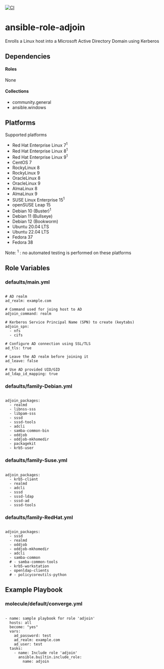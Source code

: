 [![CI](https://github.com/de-it-krachten/ansible-role-adjoin/workflows/CI/badge.svg?event=push)](https://github.com/de-it-krachten/ansible-role-adjoin/actions?query=workflow%3ACI)


# ansible-role-adjoin

Enrolls a Linux host into a Microsoft Active Directory Domain using Kerberos



## Dependencies

#### Roles
None

#### Collections
- community.general
- ansible.windows

## Platforms

Supported platforms

- Red Hat Enterprise Linux 7<sup>1</sup>
- Red Hat Enterprise Linux 8<sup>1</sup>
- Red Hat Enterprise Linux 9<sup>1</sup>
- CentOS 7
- RockyLinux 8
- RockyLinux 9
- OracleLinux 8
- OracleLinux 9
- AlmaLinux 8
- AlmaLinux 9
- SUSE Linux Enterprise 15<sup>1</sup>
- openSUSE Leap 15
- Debian 10 (Buster)<sup>1</sup>
- Debian 11 (Bullseye)
- Debian 12 (Bookworm)
- Ubuntu 20.04 LTS
- Ubuntu 22.04 LTS
- Fedora 37
- Fedora 38

Note:
<sup>1</sup> : no automated testing is performed on these platforms

## Role Variables
### defaults/main.yml
<pre><code>
# AD realm
ad_realm: example.com

# Command used for joing host to AD
adjoin_command: realm

# Kerberos Service Principal Name (SPN) to create (keytabs)
adjoin_spn:
  - nfs
  - cifs

# Configure AD connection using SSL/TLS
ad_tls: true

# Leave the AD realm before joining it
ad_leave: false

# Use AD provided UID/GID
ad_ldap_id_mapping: true
</pre></code>

### defaults/family-Debian.yml
<pre><code>
adjoin_packages:
  - realmd
  - libnss-sss
  - libpam-sss
  - sssd
  - sssd-tools
  - adcli
  - samba-common-bin
  - oddjob
  - oddjob-mkhomedir
  - packagekit
  - krb5-user
</pre></code>

### defaults/family-Suse.yml
<pre><code>
adjoin_packages:
  - krb5-client
  - realmd
  - adcli
  - sssd
  - sssd-ldap
  - sssd-ad
  - sssd-tools
</pre></code>

### defaults/family-RedHat.yml
<pre><code>
adjoin_packages:
  - sssd
  - realmd
  - oddjob
  - oddjob-mkhomedir
  - adcli
  - samba-common
  # - samba-common-tools
  - krb5-workstation
  - openldap-clients
  # - policycoreutils-python
</pre></code>




## Example Playbook
### molecule/default/converge.yml
<pre><code>
- name: sample playbook for role 'adjoin'
  hosts: all
  become: "yes"
  vars:
    ad_password: test
    ad_realm: example.com
    ad_user: test
  tasks:
    - name: Include role 'adjoin'
      ansible.builtin.include_role:
        name: adjoin
</pre></code>
